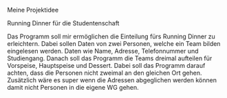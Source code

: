 Meine Projektidee

Running Dinner für die Studentenschaft

Das Programm soll mir ermöglichen die Einteilung fürs Running Dinner zu erleichtern. Dabei sollen Daten von zwei Personen, welche ein Team bilden eingelesen werden. Daten wie Name, Adresse, Telefonnummer und Studiengang. Danach soll das Programm die Teams dreimal aufteilen für Vorspeise, Hauptspeise und Dessert. Dabei soll das Programm darauf achten, dass die Personen nicht zweimal an den gleichen Ort gehen. Zusätzlich wäre es super wenn die Adressen abgeglichen werden können damit nicht Personen in die eigene WG gehen.